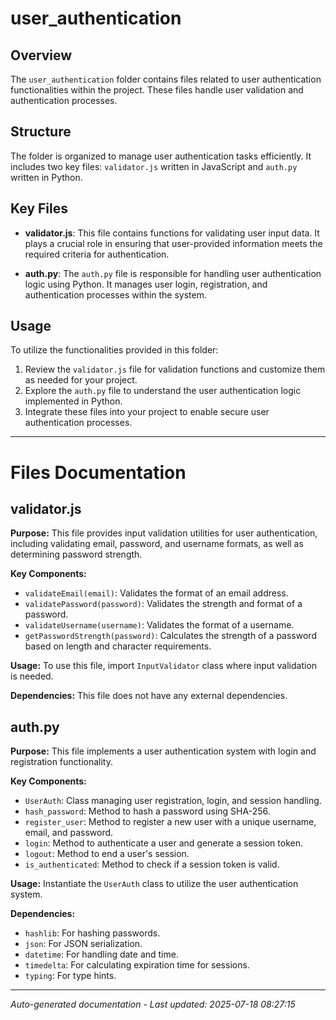 # user_authentication

## Overview
The `user_authentication` folder contains files related to user authentication functionalities within the project. These files handle user validation and authentication processes.

## Structure
The folder is organized to manage user authentication tasks efficiently. It includes two key files: `validator.js` written in JavaScript and `auth.py` written in Python.

## Key Files
- **validator.js**: This file contains functions for validating user input data. It plays a crucial role in ensuring that user-provided information meets the required criteria for authentication.
  
- **auth.py**: The `auth.py` file is responsible for handling user authentication logic using Python. It manages user login, registration, and authentication processes within the system.

## Usage
To utilize the functionalities provided in this folder:
1. Review the `validator.js` file for validation functions and customize them as needed for your project.
2. Explore the `auth.py` file to understand the user authentication logic implemented in Python.
3. Integrate these files into your project to enable secure user authentication processes.

---

# Files Documentation

## validator.js

**Purpose:** This file provides input validation utilities for user authentication, including validating email, password, and username formats, as well as determining password strength.

**Key Components:**
- `validateEmail(email)`: Validates the format of an email address.
- `validatePassword(password)`: Validates the strength and format of a password.
- `validateUsername(username)`: Validates the format of a username.
- `getPasswordStrength(password)`: Calculates the strength of a password based on length and character requirements.

**Usage:** To use this file, import `InputValidator` class where input validation is needed.

**Dependencies:** This file does not have any external dependencies.

## auth.py

**Purpose:** This file implements a user authentication system with login and registration functionality.

**Key Components:**
- `UserAuth`: Class managing user registration, login, and session handling.
- `hash_password`: Method to hash a password using SHA-256.
- `register_user`: Method to register a new user with a unique username, email, and password.
- `login`: Method to authenticate a user and generate a session token.
- `logout`: Method to end a user's session.
- `is_authenticated`: Method to check if a session token is valid.

**Usage:** Instantiate the `UserAuth` class to utilize the user authentication system.

**Dependencies:** 
- `hashlib`: For hashing passwords.
- `json`: For JSON serialization.
- `datetime`: For handling date and time.
- `timedelta`: For calculating expiration time for sessions.
- `typing`: For type hints.

---
*Auto-generated documentation - Last updated: 2025-07-18 08:27:15*

